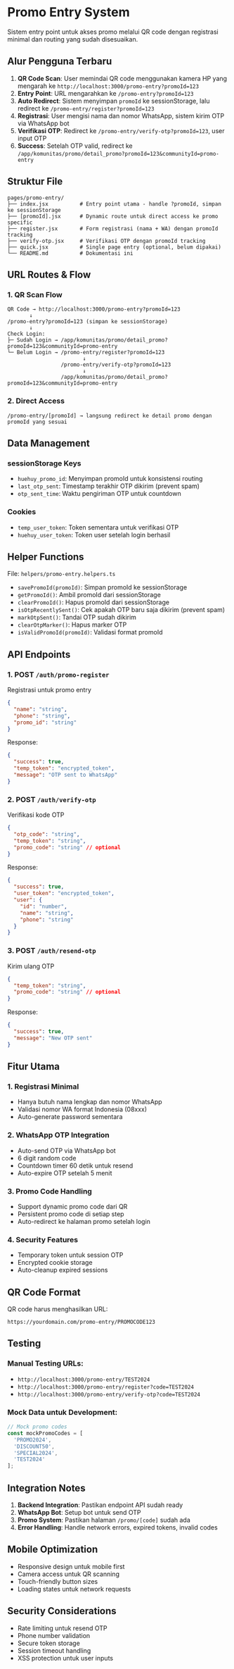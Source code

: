 # Promo Entry System

Sistem entry point untuk akses promo melalui QR code dengan registrasi minimal dan routing yang sudah disesuaikan.

## Alur Pengguna Terbaru

1. **QR Code Scan**: User memindai QR code menggunakan kamera HP yang mengarah ke `http://localhost:3000/promo-entry?promoId=123`
2. **Entry Point**: URL mengarahkan ke `/promo-entry?promoId=123`
3. **Auto Redirect**: Sistem menyimpan `promoId` ke sessionStorage, lalu redirect ke `/promo-entry/register?promoId=123`
4. **Registrasi**: User mengisi nama dan nomor WhatsApp, sistem kirim OTP via WhatsApp bot
5. **Verifikasi OTP**: Redirect ke `/promo-entry/verify-otp?promoId=123`, user input OTP
6. **Success**: Setelah OTP valid, redirect ke `/app/komunitas/promo/detail_promo?promoId=123&communityId=promo-entry`

## Struktur File

```
pages/promo-entry/
├── index.jsx          # Entry point utama - handle ?promoId, simpan ke sessionStorage
├── [promoId].jsx      # Dynamic route untuk direct access ke promo specific
├── register.jsx       # Form registrasi (nama + WA) dengan promoId tracking
├── verify-otp.jsx     # Verifikasi OTP dengan promoId tracking
├── quick.jsx          # Single page entry (optional, belum dipakai)
└── README.md          # Dokumentasi ini
```

## URL Routes & Flow

### 1. QR Scan Flow
```
QR Code → http://localhost:3000/promo-entry?promoId=123
       ↓
/promo-entry?promoId=123 (simpan ke sessionStorage)
       ↓
Check Login:
├─ Sudah Login → /app/komunitas/promo/detail_promo?promoId=123&communityId=promo-entry
└─ Belum Login → /promo-entry/register?promoId=123
                        ↓
                 /promo-entry/verify-otp?promoId=123
                        ↓
                 /app/komunitas/promo/detail_promo?promoId=123&communityId=promo-entry
```

### 2. Direct Access
```
/promo-entry/[promoId] → langsung redirect ke detail promo dengan promoId yang sesuai
```

## Data Management

### sessionStorage Keys
- `huehuy_promo_id`: Menyimpan promoId untuk konsistensi routing
- `last_otp_sent`: Timestamp terakhir OTP dikirim (prevent spam)
- `otp_sent_time`: Waktu pengiriman OTP untuk countdown

### Cookies
- `temp_user_token`: Token sementara untuk verifikasi OTP
- `huehuy_user_token`: Token user setelah login berhasil

## Helper Functions

File: `helpers/promo-entry.helpers.ts`

- `savePromoId(promoId)`: Simpan promoId ke sessionStorage
- `getPromoId()`: Ambil promoId dari sessionStorage  
- `clearPromoId()`: Hapus promoId dari sessionStorage
- `isOtpRecentlySent()`: Cek apakah OTP baru saja dikirim (prevent spam)
- `markOtpSent()`: Tandai OTP sudah dikirim
- `clearOtpMarker()`: Hapus marker OTP
- `isValidPromoId(promoId)`: Validasi format promoId

## API Endpoints

### 1. POST `/auth/promo-register`
Registrasi untuk promo entry
```json
{
  "name": "string",
  "phone": "string", 
  "promo_id": "string"
}
```

Response:
```json
{
  "success": true,
  "temp_token": "encrypted_token",
  "message": "OTP sent to WhatsApp"
}
```

### 2. POST `/auth/verify-otp`
Verifikasi kode OTP
```json
{
  "otp_code": "string",
  "temp_token": "string",
  "promo_code": "string" // optional
}
```

Response:
```json
{
  "success": true,
  "user_token": "encrypted_token",
  "user": {
    "id": "number",
    "name": "string",
    "phone": "string"
  }
}
```

### 3. POST `/auth/resend-otp`
Kirim ulang OTP
```json
{
  "temp_token": "string",
  "promo_code": "string" // optional
}
```

Response:
```json
{
  "success": true,
  "message": "New OTP sent"
}
```

## Fitur Utama

### 1. Registrasi Minimal
- Hanya butuh nama lengkap dan nomor WhatsApp
- Validasi nomor WA format Indonesia (08xxx)
- Auto-generate password sementara

### 2. WhatsApp OTP Integration
- Auto-send OTP via WhatsApp bot
- 6 digit random code
- Countdown timer 60 detik untuk resend
- Auto-expire OTP setelah 5 menit

### 3. Promo Code Handling
- Support dynamic promo code dari QR
- Persistent promo code di setiap step
- Auto-redirect ke halaman promo setelah login

### 4. Security Features
- Temporary token untuk session OTP
- Encrypted cookie storage
- Auto-cleanup expired sessions

## QR Code Format

QR code harus menghasilkan URL:
```
https://yourdomain.com/promo-entry/PROMOCODE123
```

## Testing

### Manual Testing URLs:
- `http://localhost:3000/promo-entry/TEST2024`
- `http://localhost:3000/promo-entry/register?code=TEST2024`
- `http://localhost:3000/promo-entry/verify-otp?code=TEST2024`

### Mock Data untuk Development:
```javascript
// Mock promo codes
const mockPromoCodes = [
  'PROMO2024',
  'DISCOUNT50',
  'SPECIAL2024',
  'TEST2024'
];
```

## Integration Notes

1. **Backend Integration**: Pastikan endpoint API sudah ready
2. **WhatsApp Bot**: Setup bot untuk send OTP
3. **Promo System**: Pastikan halaman `/promo/[code]` sudah ada
4. **Error Handling**: Handle network errors, expired tokens, invalid codes

## Mobile Optimization

- Responsive design untuk mobile first
- Camera access untuk QR scanning
- Touch-friendly button sizes
- Loading states untuk network requests

## Security Considerations

- Rate limiting untuk resend OTP
- Phone number validation
- Secure token storage
- Session timeout handling
- XSS protection untuk user inputs
